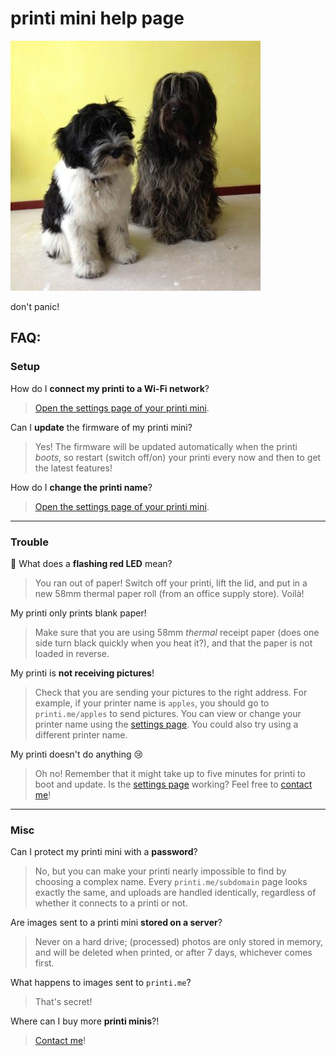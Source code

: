 # printi mini help page
![two dogs](img/doggoSmall.jpg)

don't panic!

## FAQ:

### Setup

How do I **connect my printi to a Wi-Fi network**?

> [Open the settings page of your printi mini](/settings).

Can I **update** the firmware of my printi mini?

> Yes! The firmware will be updated automatically when the printi _boots_, so restart (switch off/on) your printi every now and then to get the latest features!

How do I **change the printi name**?

> [Open the settings page of your printi mini](/settings).

------

### Trouble

🚨 What does a **flashing red LED** mean?

> You ran out of paper! Switch off your printi, lift the lid, and put in a new 58mm thermal paper roll (from an office supply store). Voilà!

My printi only prints blank paper!

> Make sure that you are using 58mm *thermal* receipt paper (does one side turn black quickly when you heat it?), and that the paper is not loaded in reverse.

My printi is **not receiving pictures**!

> Check that you are sending your pictures to the right address. For example, if your printer name is `apples`, you should go to `printi.me/apples` to send pictures. You can view or change your printer name using the [settings page](/settings). You could also try using a different printer name.

My printi doesn't do anything 😢

> Oh no! Remember that it might take up to five minutes for printi to boot and update. Is the [settings page](/settings) working? Feel free to [contact me](https://github.com/fons-)!

------

### Misc

Can I protect my printi mini with a **password**?

> No, but you can make your printi nearly impossible to find by choosing a complex name. Every `printi.me/subdomain` page looks exactly the same, and uploads are handled identically, regardless of whether it connects to a printi or not. 

Are images sent to a printi mini **stored on a server**?

> Never on a hard drive; (processed) photos are only stored in memory, and will be deleted when printed, or after 7 days, whichever comes first. 

What happens to images sent to `printi.me`?

> That's secret!

Where can I buy more **printi minis**?!

> [Contact me](https://github.com/fons-)!
